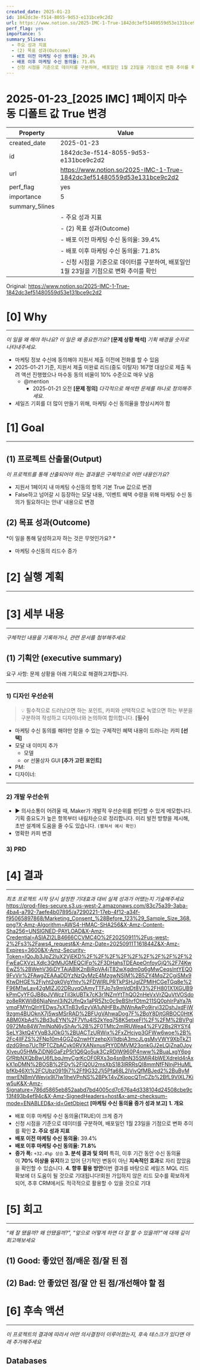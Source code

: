 ```yaml
---
created_date: 2025-01-23
id: 1842dc3e-f514-8055-9d53-e131bce9c2d2
url: https://www.notion.so/2025-IMC-1-True-1842dc3ef51480559d53e131bce9c2d2
perf_flag: yes
importance: 5
summary_5lines:
  - 주요 성과 지표
  - (2) 목표 성과(Outcome)
  - 배포 이전 마케팅 수신 동의율: 39.4%
  - 배포 이후 마케팅 수신 동의율: 71.8%
  - 신청 시점을 기준으로 데이터를 구분하여, 배포일인 1월 23일을 기점으로 변화 추이를 확인
---
```


# 2025-01-23_[2025 IMC] 1페이지 마수동 디폴트 값 True 변경

| Property | Value |
| --- | --- |
| created_date | 2025-01-23 |
| id | 1842dc3e-f514-8055-9d53-e131bce9c2d2 |
| url | https://www.notion.so/2025-IMC-1-True-1842dc3ef51480559d53e131bce9c2d2 |
| perf_flag | yes |
| importance | 5 |
| summary_5lines | |
|  | - 주요 성과 지표 |
|  | - (2) 목표 성과(Outcome) |
|  | - 배포 이전 마케팅 수신 동의율: 39.4% |
|  | - 배포 이후 마케팅 수신 동의율: 71.8% |
|  | - 신청 시점을 기준으로 데이터를 구분하여, 배포일인 1월 23일을 기점으로 변화 추이를 확인 |

Original: https://www.notion.so/2025-IMC-1-True-1842dc3ef51480559d53e131bce9c2d2

# [0] Why

---
*이 일을 왜 해야 하나요? 이 일은 왜 중요한가요?*
**[문제 상황 해석]**
*기획 배경을 숫자로 나타내주세요.*
- 마케팅 정보 수신에 동의해야 지원서 제출 이전에 전화를 할 수 있음
- 2025-01-21  기준, 지원서 제출 미완료 리드(중도 이탈자) 167명 대상으로 제출 독려 액션 진행했으나 마수동 동의 비율이 10% 수준으로 매우 낮음
  - @mention 
    - 2025-01-21 오전
**[문제 정의]**
*다각적으로 해석한 문제를 하나로 정의해주세요.*
- 세일즈 기회를 더 많이 만들기 위해, 마케팅 수신 동의율을 향상시켜야 함

# [1] Goal

---

## (1) 프로젝트 산출물(Output)
*이 프로젝트를 통해 산출되어야 하는 결과물은 구체적으로 어떤 내용인가요?*
- 지원서 1페이지 내 마케팅 수신동의 항목 기본 True 값으로 변경
- False하고 넘어갈 시 등장하는 모달 내용, ‘이벤트 혜택 수령을 위해 마케팅 수신 동의가 필요하다는 안내’ 내용으로 변경

## (2) 목표 성과(Outcome)
*이 일을 통해 달성하고자 하는 것은 무엇인가요? *
- 마케팅 수신동의 리드수 증가

# [2] 실행 계획

---

# [3] 세부 내용

---
*구체적인 내용을 기록하거나, 관련 문서를 첨부해주세요*

## (1) 기획안 (executive summary)
요구 사항: 문제 상황을 아래 기획으로 해결하고자합니다.

---

### 1) 디자인 우선순위
> 💡 필수적으로 드러났으면 하는 포인트, 카피와 선택적으로 녹였으면 하는 부분을 구분하여 작성하고 디자이너와 논의하여 합의합니다.
**[필수]**
- 마케팅 수신 동의를 해야만 얻을 수 있는 구체적인 혜택 내용이 드러나는 카피
**[선택]**
- 모달 내 이미지 추가
  - 모델
  - or 선물상자 GUI
**[추가 고민 포인트]**
- PM:
- 디자이너: 

---

### 2) 개발 우선순위
- ▶ 의사소통이 어려울 때, Maker가 개발적 우선순위를 판단할 수 있게 메모합니다.
기획 중요도가 높은 항목부터 내림차순으로 정리합니다.
미리 발전 방향을 제시해, 초반 설계에 도움을 줄 수도 있습니다. `(펼쳐서 예시 확인)`
- 명확한 카피 변경

### 3) PRD

# [4] 결과

---
*최초 프로젝트 시작 당시 설정한 기대효과 대비 실제 성과가 어땠는지 기술해주세요*
https://prod-files-secure.s3.us-west-2.amazonaws.com/83c75a39-3aba-4ba4-a792-7aefe4b07895/a7290221-17eb-4f12-a34f-f95065897868/Marketing_Consent_%28Before_123%29_Sample_Size_368.png?X-Amz-Algorithm=AWS4-HMAC-SHA256&X-Amz-Content-Sha256=UNSIGNED-PAYLOAD&X-Amz-Credential=ASIAZI2LB4666CCVMC4O%2F20250911%2Fus-west-2%2Fs3%2Faws4_request&X-Amz-Date=20250911T161844Z&X-Amz-Expires=3600&X-Amz-Security-Token=IQoJb3JpZ2luX2VjEKD%2F%2F%2F%2F%2F%2F%2F%2F%2F%2FwEaCXVzLXdlc3QtMiJGMEQCIFp%2F3DHahsTDEApeOnfoyGjQ%2F74KwEwZ5%2BWehV36iDYTAiABIK2nBiRpVA4jT82wXgdm0q6gMwCeqsIntYEQ09FvVir%2FAwgZEAAaDDYzNzQyMzE4MzgwNSIM%2B5ZY4MqZ2CgiSMx9KtwDHGE%2Fjyht2gk0VgYhtv%2FDWIRLPRTkPSHJglZPMlHCGeTGq8e%2F96M1wLav42gMlZJ02DRuvqOAmyTTFJp7s9mVdDt8V3%2FH801X1XGUB9kPmCyYFGJB8pJVWczTiI3kUBTk7cK3r1NZmYtThQO2nHeVxVrZQuVtVOSdozo8eRKWIiB6NjaNnnI3iN2UfnQx1aPR5Ztc0c9eBShrfOtm211SQ0phlrPaYa7AvmqFMYnQInYEDws7sXTnB3v6zyVA1uNHFBxJNWnAwPo9iryi32DshJxdFjW9zgm4BUOknX7j5wsMSrRAD%2BFUgVAhwaDog7F%2BoY8DjtGRBOC0HtKABM0XbAd%2Bd3uEYN%2F7Vfu4lS2kYeq758K5etxeFl%2F%2FM%2BVPgl0972Mp84W7mINqN6yShAv%2B%2F0TMtc2mIRUWea4%2FV2Bs2RYSY4SeLY3ktQ4YVqB3JOkG%2BUACTzURWix%2FxZHcjyp3GFWw6woe%2B%2Fc4lIFZS%2FNp10m4GGZg2nwHYzehpXlj1ldbjA3mcJLgsMvVWY9XbTkZ1dzdG9nq7UcTtPTCZbACyk0RVXANxnusPtY0DMVM23onkGJ2eLQjZna0JoyXlveu05HMkZiDN6GaFzP5t1Q6Qo5uk3CzRDIW960P4nww%2BuaLxgY6pgGfRtbNXQbBwU6fLbqJmyCgrKcOF0RXs3q4snBnN35SMiR4bWEXdreld4rAxkX1pDMN%2BOSB%2FDy%2FIQ0U2msXbS183lRRRsQI8mmNfFNlnjPHuMLbfKb46Xt%2FCUbz0919i7%2Ff9G32J1j5Pfa68L2lVivQfMBJed2%2BuByMmwrENBmVWevjx9I7Iw1lheVPnNS%2BPkT4vZKjopcQTnCZb%2BfL9VlXL7Kiw5uK&X-Amz-Signature=786d5865eb852aabd7bd4005cd7c676a4d338104d24508cbe9c13f493b4ef94c&X-Amz-SignedHeaders=host&x-amz-checksum-mode=ENABLED&x-id=GetObject
**[마케팅 수신 동의율 증가 성과 보고]**
**1. 개요**
- 배포 이후 마케팅 수신 동의율(TRUE)이 크게 증가
- 신청 시점을 기준으로 데이터를 구분하여, 배포일인 1월 23일을 기점으로 변화 추이를 확인
**2. 주요 성과 지표**
- **배포 이전 마케팅 수신 동의율:** 39.4%
- **배포 이후 마케팅 수신 동의율:** **71.8%**
- **증가 폭:** `+32.4%p 상승`
**3. 분석 결과 및 의미**
특히, 이후 기간 동안 수신 동의율이 **70% 이상을 유지**하고 있어 단기적인 변동이 아닌 **지속적인 효과**로 자리 잡았음을 확인할 수 있습니다.
**4. 향후 활용 방안**이번 결과를 바탕으로 세일즈 MQL 리드 확보에 더 도움이 될 것으로 기대됩니다!회원 가입하지 않은 리드 모수를 확보하게 되어, 추후 CRM에서도 적극적으로 활용할 수 있을 것으로 기대

# [5] 회고

---
*“왜 잘 됐을까? 왜 안됐을까?”, “앞으로 어떻게 하면 더 잘 할 수 있을까?”에 대해 깊이 회고해보세요*

## (1) Good: 좋았던 점/배운 점/잘 된 점

## (2) Bad: 안 좋았던 점/잘 안 된 점/개선해야 할 점

# [6] 후속 액션

---
*이 프로젝트의 결과에 따라서 어떤 의사결정이 이루어졌는지, 후속 테스크가 있다면 아래 추가해주세요*

## Databases
